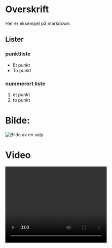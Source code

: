 # Overskrift

Her er eksempel på markdown.

## Lister
### punktliste
- Et punkt
- To punkt

### nummerert liste 
1. et punkt
2. to punkt

# Bilde:
![Bilde av en valp](https://t3.ftcdn.net/jpg/02/74/06/48/360_F_274064877_Tuq84kGOn5nhyIJeUFTUSvXaSeedAOTT.jpg "En hund")

# Video
<video src="path/to/eksempel video.mp4" width="320" height="240" controls></video>
